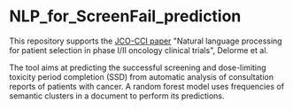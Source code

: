 # NLP_for_ScreenFail_prediction

This repository supports the [JCO-CCI paper](https://ascopubs.org/doi/full/10.1200/CCI.21.00003) "Natural language processing for patient selection in phase I/II oncology clinical trials", Delorme et al.

The tool aims at predicting the successful screening and dose-limiting toxicity period completion (SSD) from automatic analysis of consultation reports of patients with cancer. A random forest model uses frequencies of semantic clusters in a document to perform its predictions. 
